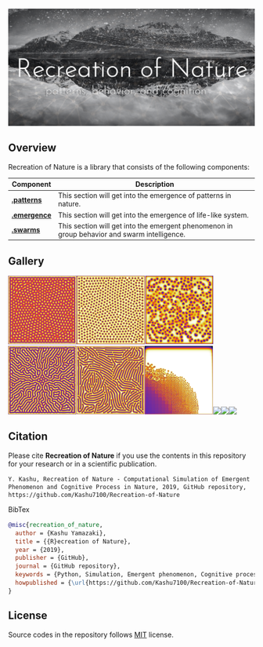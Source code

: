 <p align="center">
  <img src="/assets/RecreationOfNature.png"/>
</p>

## Overview
Recreation of Nature is a library that consists of the following components:

| Component | Description |
| ---- | --- |
| **[.patterns](/patterns)** | This section will get into the emergence of patterns in nature. |
| **[.emergence](/emergence)** | This section will get into the emergence of life-like system. |
| **[.swarms](/swarm)** | This section will get into the emergent phenomenon in group behavior and swarm intelligence. |

## Gallery
<img src="/assets/self_replacing_spots.png" height="140"/><img src="/assets/stable_spots.png" height="140"/><img src="/assets/unstable_spots.png" height="140"/><img src="/assets/labyrinthine_pattern.png" height="140"/><img src="/assets/worm_like_pattern.png" height="140"/><img src="/assets/fk_map.png" height="140"/><img src="/assets/boids_swarm_formation.gif" height="180"/><img src="/assets/boids_predator_prey.gif" height="180"/><img src="/assets/pps.gif" height="180"/>

## Citation

Please cite **Recreation of Nature** if you use the contents in this repository for your research or in a scientific publication.
```
Y. Kashu, Recreation of Nature - Computational Simulation of Emergent Phenomenon and Cognitive Process in Nature, 2019, GitHub repository, https://github.com/Kashu7100/Recreation-of-Nature
```
BibTex
```bibtex
@misc{recreation_of_nature,
  author = {Kashu Yamazaki},
  title = {{R}ecreation of Nature},
  year = {2019},
  publisher = {GitHub},
  journal = {GitHub repository},
  keywords = {Python, Simulation, Emergent phenomenon, Cognitive process}
  howpublished = {\url{https://github.com/Kashu7100/Recreation-of-Nature}},
}
```

## License

Source codes in the repository follows [MIT](http://www.opensource.org/licenses/MIT) license.
